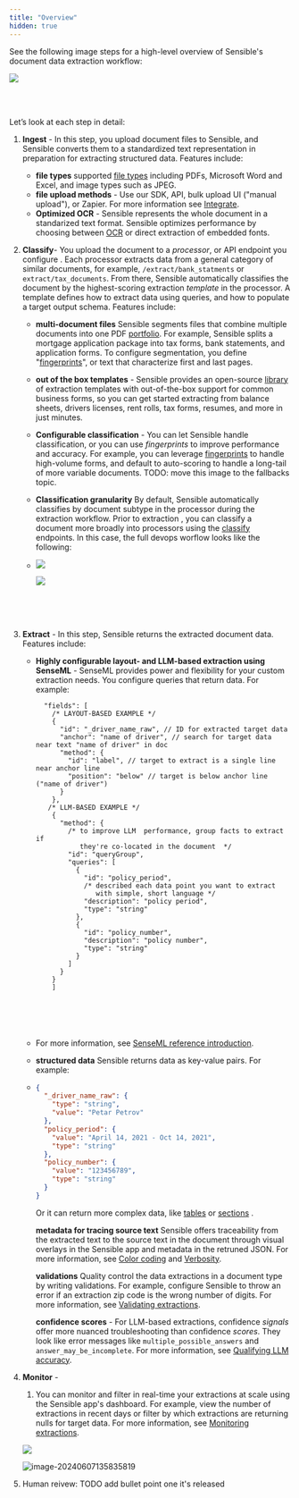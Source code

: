 ```yaml
---
title: "Overview"
hidden: true
---
```


See the following image steps for a high-level overview of Sensible's document data extraction workflow:

![](https://files.readme.io/ab70dad-image.png)

<br />

<br />

Let’s look at each step in detail:

1. **Ingest** - In this step, you upload document files to Sensible, and Sensible converts them to a standardized text representation in preparation for extracting structured data. Features include:

   - **file types** supported [file types](doc:file-types) including PDFs, Microsoft Word and Excel, and image types such as JPEG.
   - **file upload methods** - Use our SDK, API, bulk upload UI ("manual upload"), or Zapier. For more information see [Integrate](doc:integrate).
   - **Optimized OCR** - Sensible represents the whole document in a standarized text format. Sensible optimizes performance by choosing between [OCR](doc:ocr) or direct extraction of embedded fonts. 

2. **Classify**- You upload the document to a _processor_, or API endpoint you configure . Each processor extracts data from a general category of similar documents, for example, `/extract/bank_statments` or `extract/tax_documents`.  From there, Sensible automatically classifies the document by  the highest-scoring extraction _template_  in the processor. A template defines how to extract data  using queries, and how to populate a target output schema. Features include:

   - **multi-document files** Sensible segments files that combine multiple documents into one PDF [portfolio](doc:portfolio). For example, Sensible splits a mortgage application package into tax forms, bank statements, and application forms. To configure segmentation, you define  "[fingerprints](doc:fingerprint)", or text that characterize first and last pages.
   - **out of the box templates** - Sensible provides an open-source [library](doc:library-quickstart)  of extraction templates with out-of-the-box support for common business forms, so you can get started extracting from balance sheets, drivers licenses, rent rolls, tax forms, resumes, and more in just minutes.
   - **Configurable classification** - You can let Sensible handle classification, or you can use _fingerprints_ to improve performance and accuracy. For example, you can leverage [fingerprints](doc:fallbacks#capture-long-tail-documents-with-fallback-configs)  to handle high-volume forms, and default to auto-scoring to handle a long-tail of more variable documents. TODO: move this image to the fallbacks topic.
   - **Classification granularity** By default, Sensible automatically classifies by document subtype in the processor during the extraction workflow. Prior to extraction , you can classify a document more broadly into processors using the [classify](doc:classify) endpoints.  In this case, the full devops worflow looks like the following:
   - ![](https://files.readme.io/7376b86-image.png)

     ![](https://files.readme.io/43e60bc-image.png)

     <br />

   <br />

   <br />

3. **Extract** - In this step, Sensible returns the extracted document data. Features include: 

   - **Highly configurable layout- and LLM-based extraction using SenseML** -  SenseML provides power and flexibility for your custom extraction needs.  You configure queries that return data. For example:

     ```
       "fields": [
         /* LAYOUT-BASED EXAMPLE */
         {
           "id": "_driver_name_raw", // ID for extracted target data
           "anchor": "name of driver", // search for target data near text "name of driver" in doc
           "method": {
             "id": "label", // target to extract is a single line near anchor line
             "position": "below" // target is below anchor line ("name of driver")
           }
         },
        /* LLM-BASED EXAMPLE */
         {
           "method": {
             /* to improve LLM  performance, group facts to extract if 
                they're co-located in the document  */
             "id": "queryGroup",
             "queries": [
               {
                 "id": "policy_period",
                 /* described each data point you want to extract
                    with simple, short language */
                 "description": "policy period",
                 "type": "string"
               },
               {
                 "id": "policy_number",
                 "description": "policy number",
                 "type": "string"
               }
             ]
           }
         }
         ]
         
         
         
         
         
     ```

   - For more information, see  [SenseML reference introduction](doc:senseml-reference-introduction).

   - **structured data** Sensible returns data as key-value pairs. For example:

   - ```json
     {
       "_driver_name_raw": {
         "type": "string",
         "value": "Petar Petrov"
       },
       "policy_period": {
         "value": "April 14, 2021 - Oct 14, 2021",
         "type": "string"
       },
       "policy_number": {
         "value": "123456789",
         "type": "string"
       }
     }
     ```

     Or it can return more complex data, like [tables](doc:nlp-table)  or [sections](doc:repeat-layouts) . 

     **metadata for tracing source text** Sensible offers traceability from the extracted text to the source text in the document through visual overlays in the Sensible app and metadata in the retruned JSON. For more information, see [Color coding](doc:color) and [Verbosity](doc:verbosity).

     **validations** Quality control the data extractions in a document type by writing validations. For example, configure Sensible to throw an error if an extraction zip code is the wrong number of digits. For more information, see [Validating extractions](doc:validate-extractions).

     **confidence scores**  - For LLM-based extractions, confidence _signals_ offer more nuanced troubleshooting than confidence _scores_. They look like error messages like `multiple_possible_answers` and `answer_may_be_incomplete`. For more information, see [Qualifying LLM accuracy](doc:confidence).

4. **Monitor** -  

   1. You can monitor and filter in real-time your extractions at scale using the Sensible app's dashboard. For example, view the number of extractions in recent days or filter by which extractions are returning nulls for target data. For more information, see [Monitoring extractions](doc:metrics).

   ![](https://files.readme.io/f3936a3-image.png)

     ![image-20240607135835819](C:\Users\franc\AppData\Roaming\Typora\typora-user-images\image-20240607135835819.png)

5. Human reivew: TODO add bullet point one it's released
